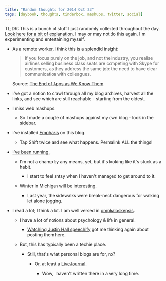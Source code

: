 ```yaml
---
title: "Random thoughts for 2014 Oct 23"
tags: [daybook, thoughts, tinderbox, mashups, twitter, social]
---
```


TL;DR: This is a bunch of stuff I just randomly collected throughout the day.
[Look here for a bit of explanation][look]. I may or may not do this again.
I'm experimenting and entertaining myself.

<!--more-->

[look]: http://blog.lmorchard.com/2014/10/23/wtfomgbullets

* As a remote worker, I think this is a splendid insight:

  > If you focus purely on the job, and not the industry, you realise airlines
  > selling business class seats are competing with Skype for customers, as they
  > address the same job: the need to have clear communication with colleagues.

  Source: [The End of Apps as We Know Them][endofapps]

* I've got a notion to crawl through all my blog archives, harvest all the
  links, and see which are still reachable - starting from the oldest.

* I miss web mashups.
  
  * So I made a couple of mashups against my own blog - look in the sidebar.

* I've installed [Emphasis][] on this blog.

  * Tap Shift twice and see what happens. Permalink ALL the things!

* [I've been running.][running]

  * I'm not a champ by any means, yet, but it's looking like it's stuck as a
    habit. 
    
    * I start to feel antsy when I haven't managed to get around to it.

  * Winter in Michigan will be interesting.

    * Last year, the sidewalks were break-neck dangerous for walking let alone
      jogging.

* I read a lot; I think a lot. I am well versed in [omphaloskepsis][].
  
  * I have a lot of notions about psychology & life in general.

    * [Watching Justin Hall speechify][jah] got me thinking again about posting
      them here.

  * But, this has typically been a techie place.

    * Still, that's what personal blogs are for, no?

      * Or, at least a [LiveJournal](http://deus-x.livejournal.com). 
      
        * Wow, I haven't written there in a very long time.

[Omphaloskepsis]: http://en.wikipedia.org/wiki/Omphaloskepsis
[jah]: http://links.net/daze/14/10/17-xoxo-2014.html
[running]: http://www.strava.com/athletes/6013128
[endofapps]: http://blog.intercom.io/the-end-of-apps-as-we-know-them/
[Emphasis]: https://github.com/NYTimes/Emphasis

<!-- vim: set wrap wm=5 syntax=mkd textwidth=78: -->
